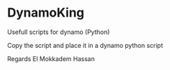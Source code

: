 # DynamoKing
Usefull scripts for dynamo (Python)

Copy the script and place it in a dynamo python script

Regards 
El Mokkadem Hassan 

